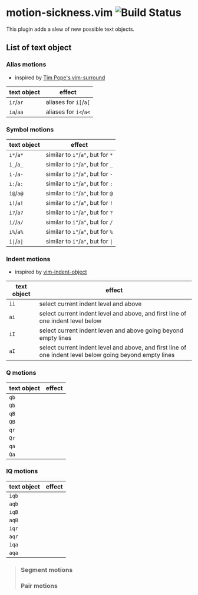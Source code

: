 # motion-sickness.vim ![Build Status](https://travis-ci.org/hgiesel/vim-motion-sickness.svg?branch=master)

This plugin adds a slew of new possible text objects.

## List of text object

### Alias motions

* inspired by [Tim Pope's vim-surround](https://github.com/tpope/vim-surround)

| text object  | effect                |
|--------------|-----------------------|
| `ir`/`ar`    | aliases for `i[`/`a[` |
| `ia`/`aa`    | aliases for `i<`/`a<` |

### Symbol motions

| text object  | effect                             |
|--------------|------------------------------------|
| `i*`/`a*`    | similar to `i"`/`a"`, but for `*`  |
| `i_`/`a_`    | similar to `i"`/`a"`, but for `_`  |
| `i-`/`a-`    | similar to `i"`/`a"`, but for `-`  |
| `i:`/`a:`    | similar to `i"`/`a"`, but for `:`  |
| `i@`/`a@`    | similar to `i"`/`a"`, but for `@`  |
| `i!`/`a!`    | similar to `i"`/`a"`, but for `!`  |
| `i?`/`a?`    | similar to `i"`/`a"`, but for `?`  |
| `i/`/`a/`    | similar to `i"`/`a"`, but for `/`  |
| `i%`/`a%`    | similar to `i"`/`a"`, but for `%`  |
| `i\|`/`a\|`  | similar to `i"`/`a"`, but for `\|` |

### Indent motions

* inspired by [vim-indent-object](https://github.com/michaeljsmith/vim-indent-object)

| text object | effect                |
|-------------|-----------------------|
| `ii`        | select current indent level and above |
| `ai`        | select current indent level and above, and first line of one indent level below |
| `iI`        | select current indent leven and above going beyond empty lines |
| `aI`        | select current indent level and above, and first line of one indent level below going beyond empty lines |

### Q motions

| text object | effect                |
|-------------|-----------------------|
| `qb`        |                       |
| `Qb`        |                       |
| `qB`        |                       |
| `QB`        |                       |
| `qr`        |                       |
| `Qr`        |                       |
| `qa`        |                       |
| `Qa`        |                       |

### IQ motions

| text object | effect                |
|-------------|-----------------------|
| `iqb`       |                       |
| `aqb`       |                       |
| `iqB`       |                       |
| `aqB`       |                       |
| `iqr`       |                       |
| `aqr`       |                       |
| `iqa`       |                       |
| `aqa`       |                       |

> ### Segment motions
> ### Pair motions
